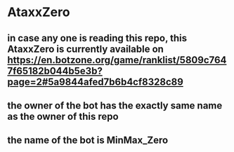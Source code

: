 # AtaxxZero

## in case any one is reading this repo, this AtaxxZero is currently available on https://en.botzone.org/game/ranklist/5809c7647f65182b044b5e3b?page=2#5a9844afed7b6b4cf8328c89
## the owner of the bot has the exactly same name as the owner of this repo
## the name of the bot is MinMax_Zero
